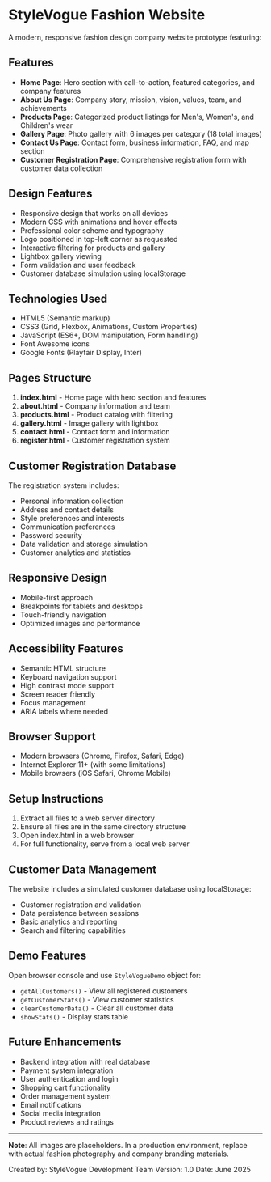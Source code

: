 # StyleVogue Fashion Website

A modern, responsive fashion design company website prototype featuring:

## Features
- **Home Page**: Hero section with call-to-action, featured categories, and company features
- **About Us Page**: Company story, mission, vision, values, team, and achievements
- **Products Page**: Categorized product listings for Men's, Women's, and Children's wear
- **Gallery Page**: Photo gallery with 6 images per category (18 total images)
- **Contact Us Page**: Contact form, business information, FAQ, and map section
- **Customer Registration Page**: Comprehensive registration form with customer data collection

## Design Features
- Responsive design that works on all devices
- Modern CSS with animations and hover effects
- Professional color scheme and typography
- Logo positioned in top-left corner as requested
- Interactive filtering for products and gallery
- Lightbox gallery viewing
- Form validation and user feedback
- Customer database simulation using localStorage

## Technologies Used
- HTML5 (Semantic markup)
- CSS3 (Grid, Flexbox, Animations, Custom Properties)
- JavaScript (ES6+, DOM manipulation, Form handling)
- Font Awesome icons
- Google Fonts (Playfair Display, Inter)

## Pages Structure
1. **index.html** - Home page with hero section and features
2. **about.html** - Company information and team
3. **products.html** - Product catalog with filtering
4. **gallery.html** - Image gallery with lightbox
5. **contact.html** - Contact form and information
6. **register.html** - Customer registration system

## Customer Registration Database
The registration system includes:
- Personal information collection
- Address and contact details
- Style preferences and interests
- Communication preferences
- Password security
- Data validation and storage simulation
- Customer analytics and statistics

## Responsive Design
- Mobile-first approach
- Breakpoints for tablets and desktops
- Touch-friendly navigation
- Optimized images and performance

## Accessibility Features
- Semantic HTML structure
- Keyboard navigation support
- High contrast mode support
- Screen reader friendly
- Focus management
- ARIA labels where needed

## Browser Support
- Modern browsers (Chrome, Firefox, Safari, Edge)
- Internet Explorer 11+ (with some limitations)
- Mobile browsers (iOS Safari, Chrome Mobile)

## Setup Instructions
1. Extract all files to a web server directory
2. Ensure all files are in the same directory structure
3. Open index.html in a web browser
4. For full functionality, serve from a local web server

## Customer Data Management
The website includes a simulated customer database using localStorage:
- Customer registration and validation
- Data persistence between sessions
- Basic analytics and reporting
- Search and filtering capabilities

## Demo Features
Open browser console and use `StyleVogueDemo` object for:
- `getAllCustomers()` - View all registered customers
- `getCustomerStats()` - View customer statistics
- `clearCustomerData()` - Clear all customer data
- `showStats()` - Display stats table

## Future Enhancements
- Backend integration with real database
- Payment system integration
- User authentication and login
- Shopping cart functionality
- Order management system
- Email notifications
- Social media integration
- Product reviews and ratings

---

**Note**: All images are placeholders. In a production environment, replace with actual fashion photography and company branding materials.

Created by: StyleVogue Development Team
Version: 1.0
Date: June 2025
